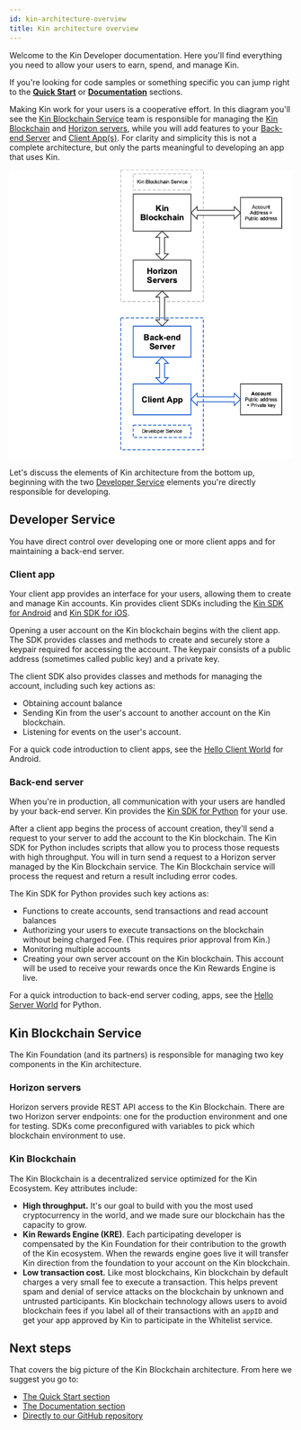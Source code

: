 ```yaml
---
id: kin-architecture-overview
title: Kin architecture overview
---
```


Welcome to the Kin Developer documentation. Here you'll find everything you need to allow your users to earn, spend, and manage Kin.

If you're looking for code samples or something specific you can jump right to the [**Quick Start**](quick-start/quick-start.md) or [**Documentation**](documentation/documentation.md) sections.

Making Kin work for your users is a cooperative effort. In this diagram you'll see the [Kin Blockchain Service](#kin-blockchain-service) team is responsible for managing the [Kin Blockchain](#kin-blockchain) and [Horizon servers](#horizon-servers), while you will add features to your [Back-end Server](#back-end-server) and [Client App(s)](#client-app). For clarity and simplicity this is not a complete architecture, but only the parts meaningful to developing an app that uses Kin.

![](/img/kin-architecture-overview.png)

Let's discuss the elements of Kin architecture from the bottom up, beginning with the two [Developer Service](#developer-service) elements you're directly responsible for developing.


## Developer Service

You have direct control over developing one or more client apps and for maintaining a back-end server.

### Client app

Your client app provides an interface for your users, allowing them to create and manage Kin accounts. Kin provides client SDKs including the [Kin SDK for Android](documentation/android-sdk.md) and [Kin SDK for iOS](documentation/ios-sdk.md).

Opening a user account on the Kin blockchain begins with the client app. The SDK provides classes and methods to create and securely store a keypair required for accessing the account. The keypair consists of a public address (sometimes called public key) and a private key.

The client SDK also provides classes and methods for managing the account, including such key actions as:

- Obtaining account balance
- Sending Kin from the user's account to another account on the Kin blockchain.
- Listening for events on the user's account.

For a quick code introduction to client apps, see the [Hello Client World](quick-start/hi-kin-android) for Android.

### Back-end server

When you're in production, all communication with your users are handled by your back-end server. Kin provides the [Kin SDK for Python](documentation/python-sdk.md) for your use.

After a client app begins the process of account creation, they'll send a request to your server to add the account to the Kin blockchain. The Kin SDK for Python includes scripts that allow you to process those requests with high throughput. You will in turn send a request to a Horizon server managed by the Kin Blockchain service. The Kin Blockchain service will process the request and return a result including error codes.

The Kin SDK for Python provides such key actions as:

- Functions to create accounts, send transactions and read account balances
- Authorizing your users to execute transactions on the blockchain without being charged Fee. (This requires prior approval from Kin.)
- Monitoring multiple accounts
- Creating your own server account on the Kin blockchain. This account will be used to receive your rewards once the Kin Rewards Engine is live.

For a quick introduction to back-end server coding, apps, see the [Hello Server World](quick-start/hi-kin-python) for Python.

## Kin Blockchain Service

The Kin Foundation (and its partners) is responsible for managing two key components in the Kin architecture.

### Horizon servers

Horizon servers provide REST API access to the Kin Blockchain. There are two Horizon server endpoints: one for the production environment and one for testing. SDKs come preconfigured with variables to pick which blockchain environment to use.

### Kin Blockchain

The Kin Blockchain is a decentralized service optimized for the Kin Ecosystem. Key attributes include:

- **High throughput.** It's our goal to build with you the most used cryptocurrency in the world, and we made sure our blockchain has the capacity to grow.
- **Kin Rewards Engine (KRE)**. Each participating developer is compensated by the Kin Foundation for their contribution to the growth of the Kin ecosystem. When the rewards engine goes live it will transfer Kin direction from the foundation to your account on the Kin blockchain.
- **Low transaction cost.** Like most blockchains, Kin blockchain by default charges a very small fee to execute a transaction. This helps prevent spam and denial of service attacks on the blockchain by unknown and untrusted participants. Kin blockchain technology allows users to avoid blockchain fees if you label all of their transactions with an `appID` and get your app approved by Kin to participate in the Whitelist service.

## Next steps
That covers the big picture of the Kin Blockchain architecture. From here we suggest you go to:

- [The Quick Start section](quick-start/quick-start.md)
- [The Documentation section](documentation/documentation.md)
- [Directly to our GitHub repository](https://github.com/kinecosystem/)
